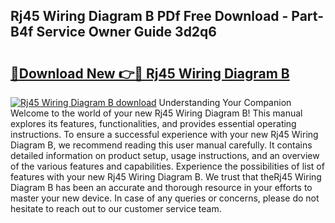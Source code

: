 ## Rj45 Wiring Diagram B PDf Free Download - Part-B4f Service Owner Guide 3d2q6

# <h2><a href="http://dfr5zp.blite.top/?on=Rj45+Wiring+Diagram+B">🔗Download New 👉🔴 Rj45 Wiring Diagram B</a></h2>

[![Rj45 Wiring Diagram B download](https://i.imgur.com/lujVjoI.png)](http://dfr5zp.blite.top/?on=Rj45+Wiring+Diagram+B)
Understanding Your Companion Welcome to the world of your new Rj45 Wiring Diagram B! This manual explores its features, functionalities, and provides essential operating instructions. To ensure a successful experience with your new Rj45 Wiring Diagram B, we recommend reading this user manual carefully. It contains detailed information on product setup, usage instructions, and an overview of the various features and capabilities. Experience the possibilities of list of features with your new Rj45 Wiring Diagram B. We trust that theRj45 Wiring Diagram B has been an accurate and thorough resource in your efforts to master your new device. In case of any queries or concerns, please do not hesitate to reach out to our customer service team.
